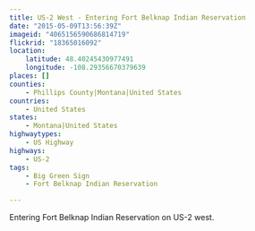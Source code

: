 ```yaml
---
title: US-2 West - Entering Fort Belknap Indian Reservation
date: "2015-05-09T13:56:39Z"
imageid: "4065156590686814719"
flickrid: "18365016092"
location:
    latitude: 48.40245430977491
    longitude: -108.29356670379639
places: []
counties:
    - Phillips County|Montana|United States
countries:
    - United States
states:
    - Montana|United States
highwaytypes:
    - US Highway
highways:
    - US-2
tags:
    - Big Green Sign
    - Fort Belknap Indian Reservation

---
```

Entering Fort Belknap Indian Reservation on US-2 west.